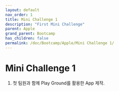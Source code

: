```yaml
---
layout: default
nav_order: 1
title: Mini Challenge 1
description: "First Mini Challenge"
parent: Apple
grand_parent: Bootcamp
has_children: false
permalink: /doc/Bootcamp/Apple/Mini Challenge 1/
---
```


# Mini Challenge 1

1. 첫 팀원과 함께 Play Ground를 활용한 App 제작.